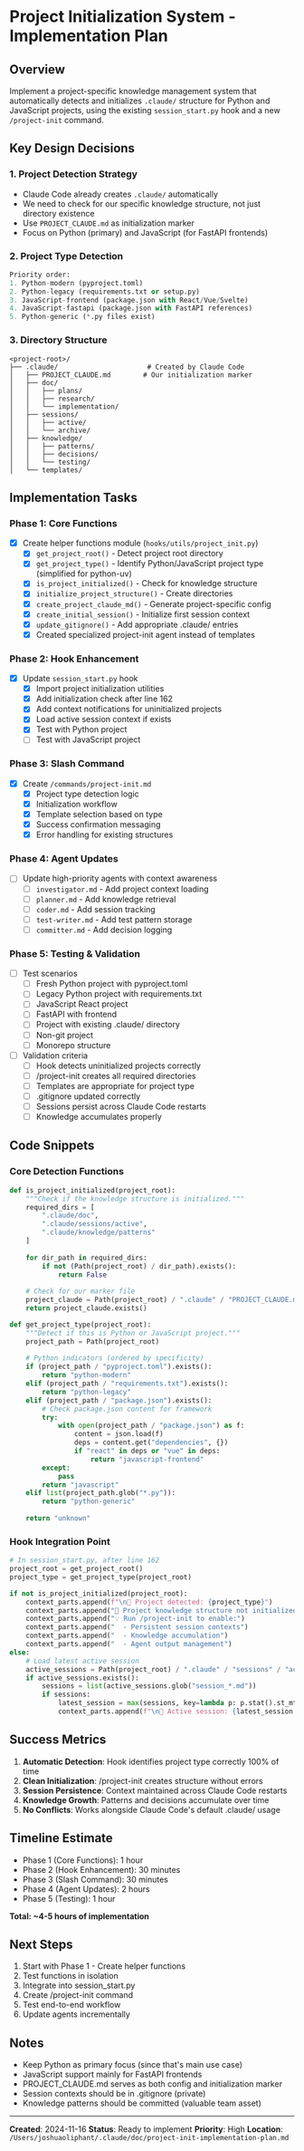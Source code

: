 # Project Initialization System - Implementation Plan

## Overview
Implement a project-specific knowledge management system that automatically detects and initializes `.claude/` structure for Python and JavaScript projects, using the existing `session_start.py` hook and a new `/project-init` command.

## Key Design Decisions

### 1. Project Detection Strategy
- Claude Code already creates `.claude/` automatically
- We need to check for our specific knowledge structure, not just directory existence
- Use `PROJECT_CLAUDE.md` as initialization marker
- Focus on Python (primary) and JavaScript (for FastAPI frontends)

### 2. Project Type Detection
```python
Priority order:
1. Python-modern (pyproject.toml)
2. Python-legacy (requirements.txt or setup.py)
3. JavaScript-frontend (package.json with React/Vue/Svelte)
4. JavaScript-fastapi (package.json with FastAPI references)
5. Python-generic (*.py files exist)
```

### 3. Directory Structure
```
<project-root>/
├── .claude/                      # Created by Claude Code
│   ├── PROJECT_CLAUDE.md        # Our initialization marker
│   ├── doc/
│   │   ├── plans/
│   │   ├── research/
│   │   └── implementation/
│   ├── sessions/
│   │   ├── active/
│   │   └── archive/
│   ├── knowledge/
│   │   ├── patterns/
│   │   ├── decisions/
│   │   └── testing/
│   └── templates/
```

## Implementation Tasks

### Phase 1: Core Functions
- [x] Create helper functions module (`hooks/utils/project_init.py`)
  - [x] `get_project_root()` - Detect project root directory
  - [x] `get_project_type()` - Identify Python/JavaScript project type (simplified for python-uv)
  - [x] `is_project_initialized()` - Check for knowledge structure
  - [x] `initialize_project_structure()` - Create directories
  - [x] `create_project_claude_md()` - Generate project-specific config
  - [x] `create_initial_session()` - Initialize first session context
  - [x] `update_gitignore()` - Add appropriate .claude/ entries
  - [x] Created specialized project-init agent instead of templates

### Phase 2: Hook Enhancement
- [x] Update `session_start.py` hook
  - [x] Import project initialization utilities
  - [x] Add initialization check after line 162
  - [x] Add context notifications for uninitialized projects
  - [x] Load active session context if exists
  - [x] Test with Python project
  - [ ] Test with JavaScript project

### Phase 3: Slash Command
- [x] Create `/commands/project-init.md`
  - [x] Project type detection logic
  - [x] Initialization workflow
  - [x] Template selection based on type
  - [x] Success confirmation messaging
  - [x] Error handling for existing structures

### Phase 4: Agent Updates
- [ ] Update high-priority agents with context awareness
  - [ ] `investigator.md` - Add project context loading
  - [ ] `planner.md` - Add knowledge retrieval
  - [ ] `coder.md` - Add session tracking
  - [ ] `test-writer.md` - Add test pattern storage
  - [ ] `committer.md` - Add decision logging

### Phase 5: Testing & Validation
- [ ] Test scenarios
  - [ ] Fresh Python project with pyproject.toml
  - [ ] Legacy Python project with requirements.txt
  - [ ] JavaScript React project
  - [ ] FastAPI with frontend
  - [ ] Project with existing .claude/ directory
  - [ ] Non-git project
  - [ ] Monorepo structure

- [ ] Validation criteria
  - [ ] Hook detects uninitialized projects correctly
  - [ ] /project-init creates all required directories
  - [ ] Templates are appropriate for project type
  - [ ] .gitignore updated correctly
  - [ ] Sessions persist across Claude Code restarts
  - [ ] Knowledge accumulates properly

## Code Snippets

### Core Detection Functions
```python
def is_project_initialized(project_root):
    """Check if the knowledge structure is initialized."""
    required_dirs = [
        ".claude/doc",
        ".claude/sessions/active",
        ".claude/knowledge/patterns"
    ]
    
    for dir_path in required_dirs:
        if not (Path(project_root) / dir_path).exists():
            return False
    
    # Check for our marker file
    project_claude = Path(project_root) / ".claude" / "PROJECT_CLAUDE.md"
    return project_claude.exists()

def get_project_type(project_root):
    """Detect if this is Python or JavaScript project."""
    project_path = Path(project_root)
    
    # Python indicators (ordered by specificity)
    if (project_path / "pyproject.toml").exists():
        return "python-modern"
    elif (project_path / "requirements.txt").exists():
        return "python-legacy"
    elif (project_path / "package.json").exists():
        # Check package.json content for framework
        try:
            with open(project_path / "package.json") as f:
                content = json.load(f)
                deps = content.get("dependencies", {})
                if "react" in deps or "vue" in deps:
                    return "javascript-frontend"
        except:
            pass
        return "javascript"
    elif list(project_path.glob("*.py")):
        return "python-generic"
    
    return "unknown"
```

### Hook Integration Point
```python
# In session_start.py, after line 162
project_root = get_project_root()
project_type = get_project_type(project_root)

if not is_project_initialized(project_root):
    context_parts.append(f"\n📍 Project detected: {project_type}")
    context_parts.append("📂 Project knowledge structure not initialized")
    context_parts.append("💡 Run /project-init to enable:")
    context_parts.append("  - Persistent session contexts")
    context_parts.append("  - Knowledge accumulation")
    context_parts.append("  - Agent output management")
else:
    # Load latest active session
    active_sessions = Path(project_root) / ".claude" / "sessions" / "active"
    if active_sessions.exists():
        sessions = list(active_sessions.glob("session_*.md"))
        if sessions:
            latest_session = max(sessions, key=lambda p: p.stat().st_mtime)
            context_parts.append(f"\n📂 Active session: {latest_session.name}")
```

## Success Metrics

1. **Automatic Detection**: Hook identifies project type correctly 100% of time
2. **Clean Initialization**: /project-init creates structure without errors
3. **Session Persistence**: Context maintained across Claude Code restarts
4. **Knowledge Growth**: Patterns and decisions accumulate over time
5. **No Conflicts**: Works alongside Claude Code's default .claude/ usage

## Timeline Estimate

- Phase 1 (Core Functions): 1 hour
- Phase 2 (Hook Enhancement): 30 minutes  
- Phase 3 (Slash Command): 30 minutes
- Phase 4 (Agent Updates): 2 hours
- Phase 5 (Testing): 1 hour

**Total: ~4-5 hours of implementation**

## Next Steps

1. Start with Phase 1 - Create helper functions
2. Test functions in isolation
3. Integrate into session_start.py
4. Create /project-init command
5. Test end-to-end workflow
6. Update agents incrementally

## Notes

- Keep Python as primary focus (since that's main use case)
- JavaScript support mainly for FastAPI frontends
- PROJECT_CLAUDE.md serves as both config and initialization marker
- Session contexts should be in .gitignore (private)
- Knowledge patterns should be committed (valuable team asset)

---
**Created**: 2024-11-16
**Status**: Ready to implement
**Priority**: High
**Location**: `/Users/joshuaoliphant/.claude/doc/project-init-implementation-plan.md`